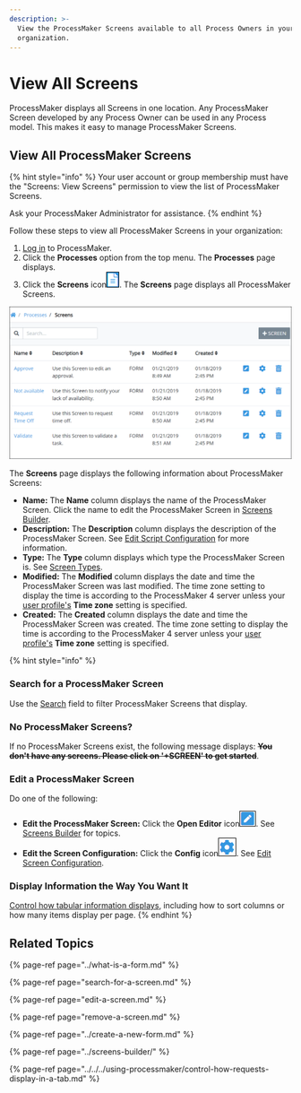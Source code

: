 ```yaml
---
description: >-
  View the ProcessMaker Screens available to all Process Owners in your
  organization.
---
```


# View All Screens

ProcessMaker displays all Screens in one location. Any ProcessMaker Screen developed by any Process Owner can be used in any Process model. This makes it easy to manage ProcessMaker Screens.

## View All ProcessMaker Screens <a id="view-all-scripts"></a>

{% hint style="info" %}
Your user account or group membership must have the "Screens: View Screens" permission to view the list of ProcessMaker Screens.

Ask your ProcessMaker Administrator for assistance.
{% endhint %}

Follow these steps to view all ProcessMaker Screens in your organization:

1. ​[Log in](https://processmaker.gitbook.io/processmaker-4-community/-LPblkrcFWowWJ6HZdhC/using-processmaker/log-in#log-in) to ProcessMaker.
2. Click the **Processes** option from the top menu. The **Processes** page displays.
3. Click the **Screens** icon![](../../../.gitbook/assets/screens-icon-processes.png). The **Screens** page displays all ProcessMaker Screens.

![&quot;Screens&quot; page displays all ProcessMaker Screens in your organization](../../../.gitbook/assets/screens-page-processes.png)

The **Screens** page displays the following information about ProcessMaker Screens:

* **Name:** The **Name** column displays the name of the ProcessMaker Screen. Click the name to edit the ProcessMaker Screen in [Screens Builder](../screens-builder/).
* **Description:** The **Description** column displays the description of the ProcessMaker Screen. See [Edit Script Configuration](../../scripts/manage-scripts/edit-script-configuration.md#edit-configuration-information-about-a-processmaker-script) for more information.
* **Type:** The **Type** column displays which type the ProcessMaker Screen is. See [Screen Types](../screens-builder/types-for-screens.md).
* **Modified:** The **Modified** column displays the date and time the ProcessMaker Screen was last modified. The time zone setting to display the time is according to the ProcessMaker 4 server unless your [user profile's](../../../using-processmaker/profile-settings.md#change-your-profile-settings) **Time zone** setting is specified.
* **Created:** The **Created** column displays the date and time the ProcessMaker Screen was created. The time zone setting to display the time is according to the ProcessMaker 4 server unless your [user profile's](../../../using-processmaker/profile-settings.md#change-your-profile-settings) **Time zone** setting is specified.

{% hint style="info" %}
### Search for a ProcessMaker Screen

Use the [Search](search-for-a-screen.md#search-for-a-processmaker-screen) field to filter ProcessMaker Screens that display.

### No ProcessMaker Screens?

If no ProcessMaker Screens exist, the following message displays: ~~**You don't have any screens. Please click on '+SCREEN' to get started**~~.

### Edit a ProcessMaker Screen

Do one of the following:

* **Edit the ProcessMaker Screen:** Click the **Open Editor** icon![](../../../.gitbook/assets/edit-icon.png). See [Screens Builder](../screens-builder/) for topics.
* **Edit the Screen Configuration:** Click the **Config** icon![](../../../.gitbook/assets/configure-process-icon-processes-page-processes.png). See [Edit Screen Configuration](edit-a-screen.md#edit-configuration-information-about-a-processmaker-screen).

### Display Information the Way You Want It

[Control how tabular information displays](../../../using-processmaker/control-how-requests-display-in-a-tab.md), including how to sort columns or how many items display per page.
{% endhint %}

## Related Topics

{% page-ref page="../what-is-a-form.md" %}

{% page-ref page="search-for-a-screen.md" %}

{% page-ref page="edit-a-screen.md" %}

{% page-ref page="remove-a-screen.md" %}

{% page-ref page="../create-a-new-form.md" %}

{% page-ref page="../screens-builder/" %}

{% page-ref page="../../../using-processmaker/control-how-requests-display-in-a-tab.md" %}

